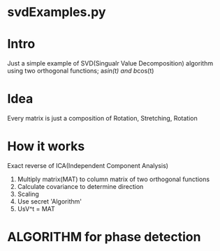 # svdExamples.py

# Intro
Just a simple example of SVD(Singualr Value Decomposition) algorithm using two orthogonal functions;
a*sin(t) and b*cos(t) 

# Idea
Every matrix is just a composition of Rotation, Stretching, Rotation

# How it works
Exact reverse of ICA(Independent Component Analysis)
1. Multiply matrix(MAT) to column matrix of two orthogonal functions
2. Calculate covariance to determine direction
3. Scaling
4. Use secret 'Algorithm'
5. UsV^t = MAT

# ALGORITHM for phase detection
